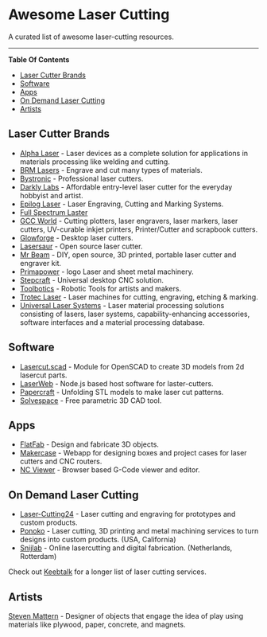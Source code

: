# Awesome Laser Cutting

A curated list of awesome laser-cutting resources.

---

**Table Of Contents**

<!-- toc -->

- [Laser Cutter Brands](#laser-cutter-brands)
- [Software](#software)
- [Apps](#apps)
- [On Demand Laser Cutting](#on-demand-laser-cutting)
- [Artists](#artists)

<!-- tocstop -->

## Laser Cutter Brands

- [Alpha Laser] - Laser devices as a complete solution
    for applications in materials processing like welding and cutting.
- [BRM Lasers] - Engrave and cut many types of materials.
- [Bystronic] - Professional laser cutters.
- [Darkly Labs] - Affordable entry-level laser cutter
    for the everyday hobbyist and artist.
- [Epilog Laser] - Laser Engraving, Cutting and Marking Systems.
- [Full Spectrum Laster]
- [GCC World] - Cutting plotters, laser engravers, laser markers, laser cutters,
    UV-curable inkjet printers, Printer/Cutter and scrapbook cutters.
- [Glowforge] - Desktop laser cutters.
- [Lasersaur] - Open source laser cutter.
- [Mr Beam] - DIY, open source, 3D printed, portable laser cutter and
    engraver kit.
- [Primapower] - logo Laser and sheet metal machinery.
- [Stepcraft] - Universal desktop CNC solution.
- [Toolbotics] - Robotic Tools for artists and makers.
- [Trotec Laser] - Laser machines for cutting, engraving, etching & marking.
- [Universal Laser Systems] - Laser material processing solutions
    consisting of lasers, laser systems, capability-enhancing accessories,
    software interfaces and a material processing database.

[Alpha Laser]: https://alphalaser.eu/
[BRM Lasers]: https://www.brmlasers.com
[Bystronic]: https://www.bystronic.com/usa/en-us
[Darkly Labs]: https://darklylabs.com
[Epilog Laser]: https://www.epiloglaser.com/
[Full Spectrum Laster]: https://fslaser.com/
[GCC World]: https://www.gccworld.com
[Glowforge]: https://glowforge.com
[Lasersaur]: https://www.lasersaur.com/
[Mr Beam]: https://www.mr-beam.org/
[Primapower]: https://www.primapower.com/en
[Stepcraft]: https://www.stepcraft.us/
[Toolbotics]: http://toolbotics.com
[Trotec Laser]: https://www.troteclaser.com/en/
[Universal Laser Systems]: https://www.ulsinc.com/


## Software

- [Lasercut.scad] - Module for OpenSCAD
    to create 3D models from 2d lasercut parts.
- [LaserWeb] - Node.js based host software for laster-cutters.
- [Papercraft] - Unfolding STL models to make laser cut patterns.
- [Solvespace] - Free parametric 3D CAD tool.

[Lasercut.scad]: https://github.com/bmsleight/lasercut
[LaserWeb]: https://github.com/LaserWeb/LaserWeb4
[Papercraft]: https://github.com/osresearch/papercraft
[Solvespace]: https://solvespace.com/index.pl


## Apps

- [FlatFab] - Design and fabricate 3D objects.
- [Makercase] - Webapp for designing boxes and project cases
    for laser cutters and CNC routers.
- [NC Viewer] - Browser based G-Code viewer and editor.

[FlatFab]: http://flatfab.com
[Makercase]: https://www.makercase.com
[NC Viewer]: https://ncviewer.com/


## On Demand Laser Cutting

- [Laser-Cutting24] - Laser cutting and engraving for prototypes and custom products.
- [Ponoko] - Laser cutting, 3D printing and metal machining services
    to turn designs into custom products. (USA, California)
- [Snijlab] - Online lasercutting and digital fabrication.
    (Netherlands, Rotterdam)

[Laser-Cutting24]: https://laser-cutting24.com
[Ponoko]: https://www.ponoko.com/
[Snijlab]: https://snijlab.nl


Check out [Keebtalk] for a longer list of laser cutting services.

[Keebtalk]: https://www.keebtalk.com/t/list-of-laser-cutting-services/2500


## Artists

[Steven Mattern] - Designer of objects that engage the idea of play
    using materials like plywood, paper, concrete, and magnets.

[Steven Mattern]: https://www.instagram.com/stevenmattern
